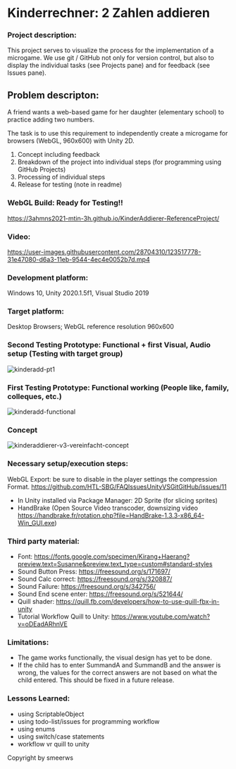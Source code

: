 # Kinderrechner: 2 Zahlen addieren

### Project description: 
This project serves to visualize the process for the implementation of a microgame. We use git / GitHub not only for version control, but also to display the individual tasks (see Projects pane) and for feedback (see Issues pane). 

## Problem descripton: 
A friend wants a web-based game for her daughter (elementary school) to practice adding two numbers.

The task is to use this requirement to independently create a microgame for browsers (WebGL, 960x600) with Unity 2D.
1. Concept including feedback
2. Breakdown of the project into individual steps (for programming using GitHub Projects)
3. Processing of individual steps
4. Release for testing (note in readme)

### WebGL Build: Ready for Testing!!
https://3ahmns2021-mtin-3h.github.io/KinderAddierer-ReferenceProject/

### Video:
https://user-images.githubusercontent.com/28704310/123517778-31e47080-d6a3-11eb-9544-4ec4e0052b7d.mp4

### Development platform: 
Windows 10, Unity 2020.1.5f1, Visual Studio 2019

### Target platform: 
Desktop Browsers; WebGL reference resolution 960x600 

### Second Testing Prototype: Functional + first Visual, Audio setup (Testing with target group)
![kinderadd-pt1](https://user-images.githubusercontent.com/28704310/123516328-cc40b600-d69b-11eb-9bec-31532a22457c.JPG)

### First Testing Prototype: Functional working (People like, family, colleques, etc.)
![kinderadd-functional](https://user-images.githubusercontent.com/28704310/123515937-d95ca580-d699-11eb-8c1a-10fe778aae99.JPG)

### Concept
![kinderaddierer-v3-vereinfacht-concept](https://user-images.githubusercontent.com/28704310/123055170-e497a300-d405-11eb-863f-65851a63aadf.jpg)

### Necessary setup/execution steps: 
WebGL Export: be sure to disable in the player settings the compression Format. https://github.com/HTL-SBG/FAQIssuesUnityVSGitGitHub/issues/11

- In Unity installed via Package Manager: 2D Sprite (for slicing sprites)
- HandBrake (Open Source Video transcoder, downsizing video https://handbrake.fr/rotation.php?file=HandBrake-1.3.3-x86_64-Win_GUI.exe)

### Third party material: 
- Font: https://fonts.google.com/specimen/Kirang+Haerang?preview.text=Susanne&preview.text_type=custom#standard-styles
- Sound Button Press: https://freesound.org/s/171697/
- Sound Calc correct: https://freesound.org/s/320887/
- Sound Failure: https://freesound.org/s/342756/
- Sound End scene enter: https://freesound.org/s/521644/
- Quill shader: https://quill.fb.com/developers/how-to-use-quill-fbx-in-unity
- Tutorial Workflow Quill to Unity: https://www.youtube.com/watch?v=oDEadARhnVE

### Limitations: 
- The game works functionally, the visual design has yet to be done.
- If the child has to enter SummandA and SummandB and the answer is wrong, the values ​​for the correct answers are not based on what the child entered. This should be fixed in a future release.

### Lessons Learned: 
- using ScriptableObject
- using todo-list/issues for programming workflow
- using enums
- using switch/case statements
- workflow vr quill to unity 

Copyright by smeerws
